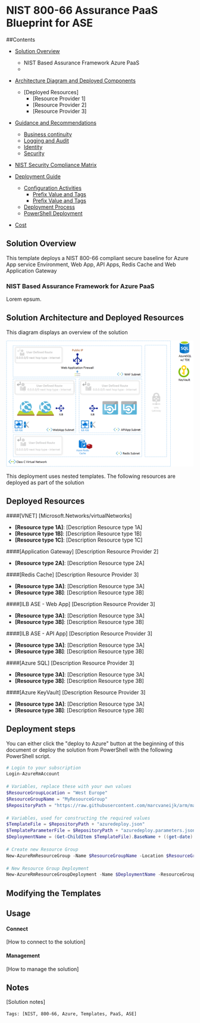 ﻿# NIST 800-66 Assurance PaaS Blueprint for ASE

##Contents

- [Solution Overview](#Overview)
	- NIST Based Assurance Framework Azure PaaS
	- 
- [Architecture Diagram and Deployed Components](#architecture-diagram-and-components)
	- [Deployed Resources]
		- [Resource Provider 1]
		- [Resource Provider 2]
		- [Resource Provider 3]

- [Guidance and Recommendations](#guidance-and-recommendations)
	- [Business continuity](#business-continuity)
	- [Logging and Audit](#logging-and-audit)
	- [Identity](#identity)
	- [Security](#security)

- [NIST Security Compliance Matrix](#ncsc-security-matrix-compliance)

- [Deployment Guide](#deployment-and-configuration-activities) 
	- [Configuration Activities](#)
		- [Prefix Value and Tags](#)
		- [Prefix Value and Tags](#)
	- [Deployment Process](#deployment-process)
	- [PowerShell Deployment](#optional-powershell-deployment)

- [Cost](#cost)

## Solution Overview

This template deploys a NIST 800-66 compliant secure baseline for Azure App service Environment, Web App, API Apps, Redis Cache and Web Application Gateway 

### NIST Based Assurance Framework for Azure PaaS

Lorem epsum.

## Solution Architecture and Deployed Resources

This diagram displays an overview of the solution

![alt text](images/solution.png "Solution Diagram")

This deployment uses nested templates.
The following resources are deployed as part of the solution


## Deployed Resources

####[VNET]
[Microsoft.Networks/virtualNetworks]
+ **[Resource type 1A]**: [Description Resource type 1A]
+ **[Resource type 1B]**: [Description Resource type 1B]
+ **[Resource type 1C]**: [Description Resource type 1C]

####[Application Gateway]
[Description Resource Provider 2]
+ **[Resource type 2A]**: [Description Resource type 2A]

####[Redis Cache]
[Description Resource Provider 3]
+ **[Resource type 3A]**: [Description Resource type 3A]
+ **[Resource type 3B]**: [Description Resource type 3B]

####[ILB ASE - Web App]
[Description Resource Provider 3]
+ **[Resource type 3A]**: [Description Resource type 3A]
+ **[Resource type 3B]**: [Description Resource type 3B]

####[ILB ASE - API App]
[Description Resource Provider 3]
+ **[Resource type 3A]**: [Description Resource type 3A]
+ **[Resource type 3B]**: [Description Resource type 3B]

####[Azure SQL]
[Description Resource Provider 3]
+ **[Resource type 3A]**: [Description Resource type 3A]
+ **[Resource type 3B]**: [Description Resource type 3B]

####[Azure KeyVault]
[Description Resource Provider 3]
+ **[Resource type 3A]**: [Description Resource type 3A]
+ **[Resource type 3B]**: [Description Resource type 3B]

## Deployment steps
You can either click the "deploy to Azure" button at the beginning of this document or deploy the solution from PowerShell with the following PowerShell script.

``` PowerShell
# Login to your subscription
Login-AzureRmAccount

# Variables, replace these with your own values
$ResourceGroupLocation = "West Europe"
$ResourceGroupName = "MyResourceGroup"
$RepositoryPath = "https://raw.githubusercontent.com/marcvaneijk/arm/master/200-nested/200-template/"

# Variables, used for constructing the required values
$TemplateFile = $RepositoryPath + "azuredeploy.json"
$TemplateParameterFile = $RepositoryPath + "azuredeploy.parameters.json"
$DeploymentName = (Get-ChildItem $TemplateFile).BaseName + ((get-date).ToUniversalTime()).ToString('MMddyyyyHHmmss')

# Create new Resource Group
New-AzureRmResourceGroup -Name $ResourceGroupName -Location $ResourceGroupLocation

# New Resource Group Deployment
New-AzureRmResourceGroupDeployment -Name $DeploymentName -ResourceGroupName $ResourceGroupName -TemplateFile $TemplateFile -TemplateParameterFile $TemplateParameterFile
```
## Modifying the Templates

## Usage
#### Connect
[How to connect to the solution]
#### Management
[How to manage the solution]

## Notes
[Solution notes]

`Tags: [NIST, 800-66, Azure, Templates, PaaS, ASE]`